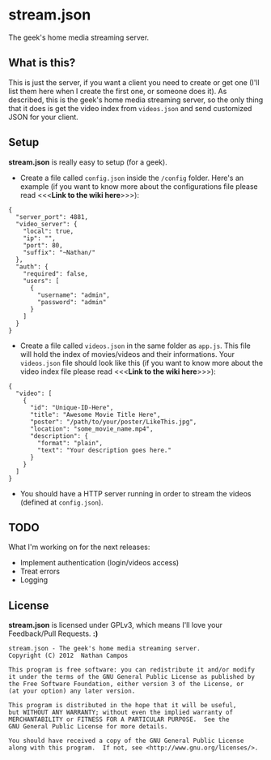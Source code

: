 # stream.json

The geek's home media streaming server.

## What is this?

This is just the server, if you want a client you need to create or get one (I'll list them here when I create the first one, or someone does it). As described, this is the geek's home media streaming server, so the only thing that it does is get the video index from `videos.json` and send customized JSON for your client.

## Setup

**stream.json** is really easy to setup (for a geek).

- Create a file called `config.json` inside the `/config` folder. Here's an example (if you want to know more about the configurations file please read <<<**Link to the wiki here**>>>):

```
{
  "server_port": 4881,
  "video_server": {
    "local": true,
    "ip": "",
    "port": 80,
    "suffix": "~Nathan/"
  },
  "auth": {
    "required": false,
    "users": [
      {
        "username": "admin",
        "password": "admin"
      }
    ]
  }
}
```

- Create a file called `videos.json` in the same folder as `app.js`. This file will hold the index of movies/videos and their informations. Your `videos.json` file should look like this (if you want to know more about the video index file please read <<<**Link to the wiki here**>>>):

```
{
  "video": [
    {
      "id": "Unique-ID-Here",
      "title": "Awesome Movie Title Here",
      "poster": "/path/to/your/poster/LikeThis.jpg",
      "location": "some_movie_name.mp4",
      "description": {
        "format": "plain",
        "text": "Your description goes here."
      }
    }
  ]
}
```

- You should have a HTTP server running in order to stream the videos (defined at `config.json`).

## TODO

What I'm working on for the next releases:

 * Implement authentication (login/videos access)
 * Treat errors
 * Logging

## License

**stream.json** is licensed under GPLv3, which means I'll love your Feedback/Pull Requests. **:)**

```
stream.json - The geek's home media streaming server.
Copyright (C) 2012  Nathan Campos

This program is free software: you can redistribute it and/or modify
it under the terms of the GNU General Public License as published by
the Free Software Foundation, either version 3 of the License, or
(at your option) any later version.

This program is distributed in the hope that it will be useful,
but WITHOUT ANY WARRANTY; without even the implied warranty of
MERCHANTABILITY or FITNESS FOR A PARTICULAR PURPOSE.  See the
GNU General Public License for more details.

You should have received a copy of the GNU General Public License
along with this program.  If not, see <http://www.gnu.org/licenses/>.
```